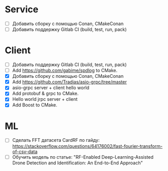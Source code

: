 # Service
- [ ] Добавить сборку с помощью Conan, CMakeConan
- [ ] Добавить поддержку Gitlab CI (build, test, run, pack)

# Client
- [ ] Добавить поддержку Gitlab CI (build, test, run, pack)
- [ ] Add https://github.com/gabime/spdlog to CMake.
- [x] Добавить сборку с помощью Conan, CMakeConan
- [x] Add https://github.com/Tradias/asio-grpc/tree/master
- [x] asio-grpc server + client hello world 
- [x] Add protobuf & grpc to CMake.
- [x] Hello world jrpc server + client
- [x] Add Boost to CMake.

# ML
- [ ] Сделать FFT датасета CardRF по гайду: https://stackoverflow.com/questions/64176002/fast-fourier-transform-of-csv-data
- [ ] Обучить модель по статье: "RF-Enabled Deep-Learning-Assisted Drone Detection and
Identification: An End-to-End Approach"
